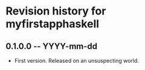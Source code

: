 # Revision history for myfirstapphaskell

## 0.1.0.0 -- YYYY-mm-dd

* First version. Released on an unsuspecting world.
